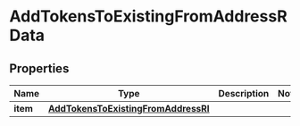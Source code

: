 

# AddTokensToExistingFromAddressRData


## Properties

| Name | Type | Description | Notes |
|------------ | ------------- | ------------- | -------------|
|**item** | [**AddTokensToExistingFromAddressRI**](AddTokensToExistingFromAddressRI.md) |  |  |



